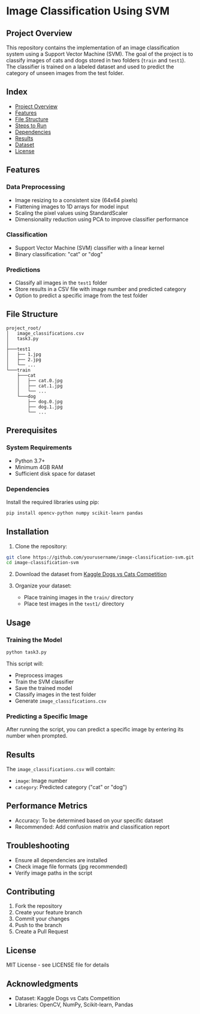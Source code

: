 # Image Classification Using SVM

## Project Overview

This repository contains the implementation of an image classification system using a Support Vector Machine (SVM). The goal of the project is to classify images of cats and dogs stored in two folders (`train` and `test1`). The classifier is trained on a labeled dataset and used to predict the category of unseen images from the test folder.

## Index

- [Project Overview](#project-overview)
- [Features](#features)
- [File Structure](#file-structure)
- [Steps to Run](#steps-to-run)
- [Dependencies](#dependencies)
- [Results](#results)
- [Dataset](#dataset)
- [License](#license)

## Features

### Data Preprocessing
- Image resizing to a consistent size (64x64 pixels)
- Flattening images to 1D arrays for model input
- Scaling the pixel values using StandardScaler
- Dimensionality reduction using PCA to improve classifier performance

### Classification
- Support Vector Machine (SVM) classifier with a linear kernel
- Binary classification: "cat" or "dog"

### Predictions
- Classify all images in the `test1` folder
- Store results in a CSV file with image number and predicted category
- Option to predict a specific image from the test folder

## File Structure

```
project_root/
│   image_classifications.csv
│   task3.py
│
├───test1
│   ├── 1.jpg
│   ├── 2.jpg
│   └── ...
└───train
    ├───cat
    │   ├── cat.0.jpg
    │   ├── cat.1.jpg
    │   └── ...
    └───dog
        ├── dog.0.jpg
        ├── dog.1.jpg
        └── ...

```

## Prerequisites

### System Requirements
- Python 3.7+
- Minimum 4GB RAM
- Sufficient disk space for dataset

### Dependencies
Install the required libraries using pip:

```bash
pip install opencv-python numpy scikit-learn pandas
```

## Installation

1. Clone the repository:
```bash
git clone https://github.com/yourusername/image-classification-svm.git
cd image-classification-svm
```

2. Download the dataset from [Kaggle Dogs vs Cats Competition](https://www.kaggle.com/competitions/dogs-vs-cats/data)

3. Organize your dataset:
   - Place training images in the `train/` directory
   - Place test images in the `test1/` directory

## Usage

### Training the Model
```bash
python task3.py
```
This script will:
- Preprocess images
- Train the SVM classifier
- Save the trained model
- Classify images in the test folder
- Generate `image_classifications.csv`

### Predicting a Specific Image
After running the script, you can predict a specific image by entering its number when prompted.

## Results

The `image_classifications.csv` will contain:
- `image`: Image number
- `category`: Predicted category ("cat" or "dog")

## Performance Metrics
- Accuracy: To be determined based on your specific dataset
- Recommended: Add confusion matrix and classification report

## Troubleshooting
- Ensure all dependencies are installed
- Check image file formats (jpg recommended)
- Verify image paths in the script

## Contributing
1. Fork the repository
2. Create your feature branch
3. Commit your changes
4. Push to the branch
5. Create a Pull Request

## License
MIT License - see LICENSE file for details

## Acknowledgments
- Dataset: Kaggle Dogs vs Cats Competition
- Libraries: OpenCV, NumPy, Scikit-learn, Pandas
